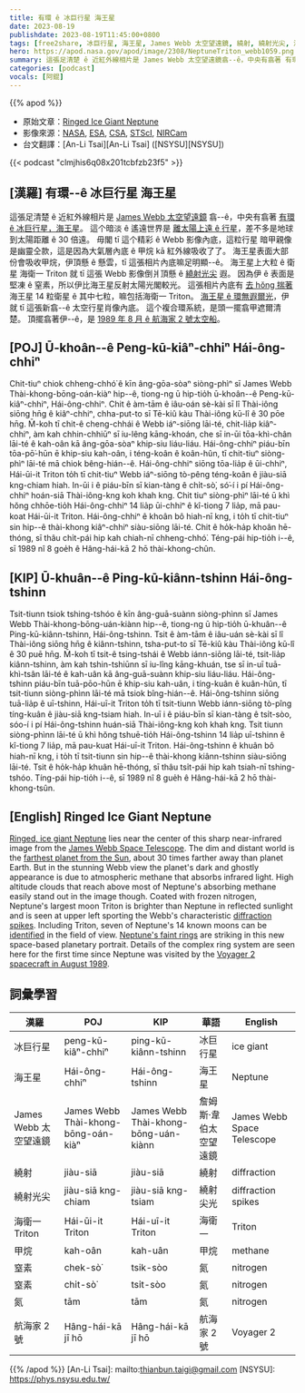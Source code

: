 ```yaml
---
title: 有環 ê 冰巨行星 海王星
date: 2023-08-19
publishdate: 2023-08-19T11:45:00+0800
tags: [free2share, 冰巨行星, 海王星, James Webb 太空望遠鏡, 繞射, 繞射光尖, 海衛一 Triton, 甲烷, 窒素, 氮, 航海家 2 號]
hero: https://apod.nasa.gov/apod/image/2308/NeptuneTriton_webb1059.png
summary: 這張足清楚 ê 近紅外線相片是 James Webb 太空望遠鏡翕--ê，中央有翕著 有環 ê 冰巨行星 海王星。
categories: [podcast]
vocals: [阿錕]
---
```


{{% apod %}}

- 原始文章：[Ringed Ice Giant Neptune](https://apod.nasa.gov/apod/ap230819.html)
- 影像來源：[NASA](https://www.nasa.gov), [ESA](https://www.esa.int/), [CSA](https://www.asc-csa.gc.ca/eng/), [STScI](https://www.stsci.edu/), [NIRCam](https://webbtelescope.org/contents/media/images/01FA0SZSEW1TZ51BHG0EGW2EZP)
- 台文翻譯：[An-Li Tsai][An-Li Tsai] ([NSYSU][NSYSU])

{{< podcast "clmjhis6q08x201tcbfzb23f5" >}}

## [漢羅] 有環--ê 冰巨行星 海王星
這張足清楚 ê 近紅外線相片是 [James Webb 太空望遠鏡][James Webb Space Telescope] 翕--ê，中央有翕著 [有環 ê 冰巨行星，海王星][Ringed, ice giant Neptune]。
這个暗淡 ê 遙遠世界是 [離太陽上遠 ê 行星][farthest planet from the Sun]，差不多是地球到太陽距離 ê 30 倍遠。
毋閣 tī 這个精彩 ê Webb 影像內底，這粒行星 暗甲親像是幽靈仝款，這是因為大氣層內底 ê 甲烷 kā 紅外線吸收了了。
海王星表面大部份會吸收甲烷，伊頂懸 ê 懸雲，tī 這張相片內底嘛足明顯--ê。
海王星上大粒 ê 衛星 海衛一 Triton 就 tī 這張 Webb 影像倒爿頂懸 ê [繞射光尖][diffraction spikes] 遐。
因為伊 ê 表面是堅凍 ê 窒素，所以伊比海王星反射太陽光閣較光。
這張相片內底有 [去 hŏng 揣著][identified] 海王星 14 粒衛星 ê 其中七粒，嘛包括海衛一 Triton。
[海王星 ê 環無遐爾光][Neptune's faint rings]，伊就 tī 這張新翕--ê 太空行星肖像內底。
這个複合環系統，是頭一擺翕甲遮爾清楚。
頂擺翕著伊--ê，是 [1989 年 8 月 ê 航海家 2 號太空船][Voyager 2 spacecraft in August 1989]。

## [POJ] Ū-khoân--ê Peng-kū-kiâⁿ-chhiⁿ Hái-ông-chhiⁿ
Chit-tiuⁿ chiok chheng-chhó͘ ê kīn âng-gōa-sòaⁿ siòng-phìⁿ sī James Webb Thài-khong-bōng-oán-kiàⁿ hip--ê, tiong-ng ū hip-tio̍h ū-khoân--ê Peng-kū-kiâⁿ-chhiⁿ, Hái-ông-chhiⁿ.
Chit ê àm-tām ê iâu-oán sè-kài sī lî Thài-iông siōng hn̄g ê kiâⁿ-chhiⁿ, chha-put-to sī Tē-kiû kàu Thài-iông kū-lî ê 30 pōe hn̄g.
M̄-koh tī chit-ê cheng-chhái ê Webb iáⁿ-siōng lāi-té, chit-lia̍p kiâⁿ-chhiⁿ, àm kah chhin-chhiūⁿ sī iu-lêng kāng-khoán, che sī in-ūi tōa-khì-chân lāi-té ê kah-oân kā âng-gōa-sòaⁿ khip-siu liáu-liáu.
Hái-ông-chhiⁿ piáu-bīn tōa-pō͘-hūn ē khip-siu kah-oân, i téng-koân ê koân-hûn, tī chit-tiuⁿ siòng-phìⁿ lāi-té mā chiok bêng-hián--ê.
Hái-ông-chhiⁿ siōng tōa-lia̍p ê ūi-chhiⁿ, Hái-ūi-it Triton to̍h tī chit-tiuⁿ Webb iáⁿ-siōng tò-pêng téng-koân ê jiàu-siā kng-chiam hiah.
In-ūi i ê piáu-bīn sī kian-tàng ê chi̍t-sò͘, só͘-í i pí Hái-ông-chhiⁿ hoán-siā Thài-iông-kng koh khah kng.
Chit tiuⁿ siòng-phìⁿ lāi-té ū khì hŏng chhōe-tio̍h Hái-ông-chhiⁿ 14 lia̍p ūi-chhiⁿ ê kî-tiong 7 lia̍p, mā pau-koat Hái-ūi-it Triton.
Hái-ông-chhiⁿ ê khoân bô hiah-nī kng, i to̍h tī chit-tiuⁿ sin hip--ê thài-khong kiâⁿ-chhiⁿ siàu-siōng lāi-té.
Chit ê ho̍k-ha̍p khoân hē-thóng, sī thâu chi̍t-pái hip kah chiah-nī chheng-chhó͘.
Téng-pái hip-tio̍h i--ê, sī 1989 nî 8 goe̍h ê Hâng-hái-kā 2 hō thài-khong-chûn.

## [KIP] Ū-khuân--ê Ping-kū-kiânn-tshinn Hái-ông-tshinn
Tsit-tiunn tsiok tshing-tshóo ê kīn âng-guā-suànn siòng-phìnn sī James Webb Thài-khong-bōng-uán-kiànn hip--ê, tiong-ng ū hip-tio̍h ū-khuân--ê Ping-kū-kiânn-tshinn, Hái-ông-tshinn.
Tsit ê àm-tām ê iâu-uán sè-kài sī lî Thài-iông siōng hn̄g ê kiânn-tshinn, tsha-put-to sī Tē-kiû kàu Thài-iông kū-lî ê 30 puē hn̄g.
M̄-koh tī tsit-ê tsing-tshái ê Webb iánn-siōng lāi-té, tsit-lia̍p kiânn-tshinn, àm kah tshin-tshiūnn sī iu-lîng kāng-khuán, tse sī in-uī tuā-khì-tsân lāi-té ê kah-uân kā âng-guā-suànn khip-siu liáu-liáu.
Hái-ông-tshinn piáu-bīn tuā-pōo-hūn ē khip-siu kah-uân, i tíng-kuân ê kuân-hûn, tī tsit-tiunn siòng-phìnn lāi-té mā tsiok bîng-hián--ê.
Hái-ông-tshinn siōng tuā-lia̍p ê uī-tshinn, Hái-uī-it Triton to̍h tī tsit-tiunn Webb iánn-siōng tò-pîng tíng-kuân ê jiàu-siā kng-tsiam hiah.
In-uī i ê piáu-bīn sī kian-tàng ê tsi̍t-sòo, sóo-í i pí Hái-ông-tshinn huán-siā Thài-iông-kng koh khah kng.
Tsit tiunn siòng-phìnn lāi-té ū khì hŏng tshuē-tio̍h Hái-ông-tshinn 14 lia̍p uī-tshinn ê kî-tiong 7 lia̍p, mā pau-kuat Hái-uī-it Triton.
Hái-ông-tshinn ê khuân bô hiah-nī kng, i to̍h tī tsit-tiunn sin hip--ê thài-khong kiânn-tshinn siàu-siōng lāi-té.
Tsit ê ho̍k-ha̍p khuân hē-thóng, sī thâu tsi̍t-pái hip kah tsiah-nī tshing-tshóo.
Tíng-pái hip-tio̍h i--ê, sī 1989 nî 8 gue̍h ê Hâng-hái-kā 2 hō thài-khong-tsûn.

## [English] Ringed Ice Giant Neptune

[Ringed, ice giant Neptune][Ringed, ice giant Neptune] lies near the center of this sharp near-infrared image from the [James Webb Space Telescope][James Webb Space Telescope].
The dim and distant world is the [farthest planet from the Sun][farthest planet from the Sun], about 30 times farther away than planet Earth.
But in the stunning Webb view the planet's dark and ghostly appearance is due to atmospheric methane that absorbs infrared light.
High altitude clouds that reach above most of Neptune's absorbing methane easily stand out in the image though.
Coated with frozen nitrogen, Neptune's largest moon Triton is brighter than Neptune in reflected sunlight and is seen at upper left sporting the Webb's characteristic [diffraction spikes][diffraction spikes].
Including Triton, seven of Neptune's 14 known moons can be [identified][identified] in the field of view.
[Neptune's faint rings][Neptune's faint rings] are striking in this new space-based planetary portrait.
Details of the complex ring system are seen here for the first time since Neptune was visited by the [Voyager 2 spacecraft in August 1989][Voyager 2 spacecraft in August 1989].

## 詞彙學習

|漢羅|POJ|KIP|華語|English|
|-|-|-|-|-|
|冰巨行星|peng-kū-kiâⁿ-chhiⁿ|ping-kū-kiânn-tshinn|冰巨行星|ice giant|
|海王星|Hái-ông-chhiⁿ|Hái-ông-tshinn|海王星|Neptune|
|James Webb 太空望遠鏡|James Webb Thài-khong-bōng-oán-kiàⁿ|James Webb Thài-khong-bōng-uán-kiànn|詹姆斯·韋伯太空望遠鏡|James Webb Space Telescope|
|繞射|jiàu-siā|jiàu-siā|繞射|diffraction|
|繞射光尖|jiàu-siā kng-chiam|jiàu-siā kng-tsiam|繞射尖光|diffraction spikes|
|海衛一 Triton|Hái-ūi-it Triton|Hái-uī-it Triton|海衛一|Triton|
|甲烷|kah-oân|kah-uân|甲烷|methane|
|窒素|chek-sò͘|tsik-sòo|氮|nitrogen|
|窒素|chi̍t-sò͘|tsi̍t-sòo|氮|nitrogen|
|氮|tām|tām|氮|nitrogen|
|航海家 2 號|Hâng-hái-kā jī hō|Hâng-hái-kā jī hō|航海家 2 號|Voyager 2|

{{% /apod %}}
[An-Li Tsai]: mailto:thianbun.taigi@gmail.com
[NSYSU]: https://phys.nsysu.edu.tw/

[copyright]: https://apod.nasa.gov/apod/fap/lib/about_apod.html#srapply
[License]: https://creativecommons.org/licenses/by/2.0/

[Ringed, ice giant Neptune]:https://webbtelescope.org/contents/news-releases/2022/news-2022-046
[James Webb Space Telescope]:https://webbtelescope.org/
[farthest planet from the Sun]:https://solarsystem.nasa.gov/planets/neptune/overview/
[diffraction spikes]:https://webbtelescope.org/contents/media/images/01G529MX46J7AFK61GAMSHKSSN
[identified]:https://apod.nasa.gov/apod/image/2209/NeptuneTriton_webb1059.png
[Neptune's faint rings]:https://en.wikipedia.org/wiki/Rings_of_Neptune
[Voyager 2 spacecraft in August 1989]:https://apod.nasa.gov/apod/ap140515.html
